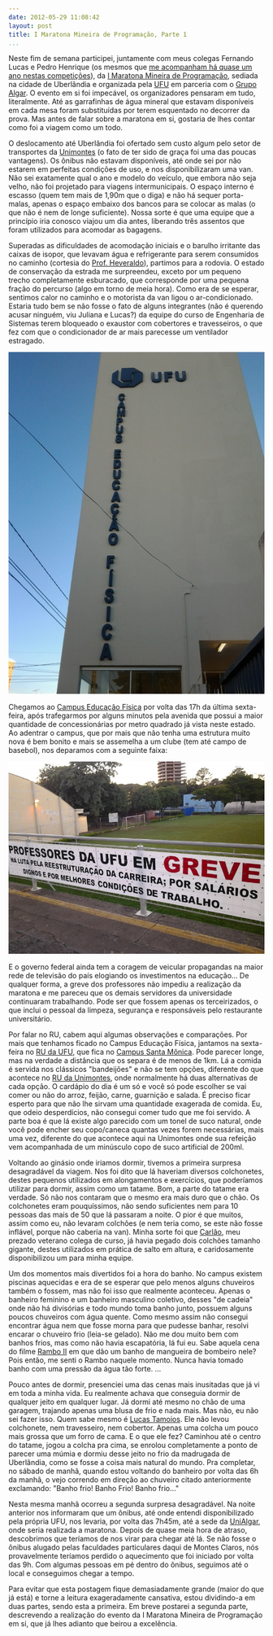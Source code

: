 ```yaml
---
date: 2012-05-29 11:08:42
layout: post
title: I Maratona Mineira de Programação, Parte 1
...
```


Neste fim de semana participei, juntamente com meus colegas Fernando Lucas e Pedro Henrique (os mesmos que [me acompanham há quase um ano nestas competições](http://blog.myhro.info/2011/06/saldo-da-maratona/)), da [I Maratona Mineira de Programação](http://wiki.facom.ufu.br/maratonamineira/tiki-index.php?page=Maratona+Mineira+de+Programa%C3%A7%C3%A3o), sediada na cidade de Uberlândia e organizada pela [UFU](http://www.ufu.br/) em parceria com o [Grupo Algar](http://www.algar.com.br/). O evento em si foi impecável, os organizadores pensaram em tudo, literalmente. Até as garrafinhas de água mineral que estavam disponíveis em cada mesa foram substituídas por terem esquentado no decorrer da prova. Mas antes de falar sobre a maratona em si, gostaria de lhes contar como foi a viagem como um todo.

O deslocamento até Uberlândia foi ofertado sem custo algum pelo setor de transportes da [Unimontes](http://www.unimontes.br/) (o fato de ter sido de graça foi uma das poucas vantagens). Os ônibus não estavam disponíveis, até onde sei por não estarem em perfeitas condições de uso, e nos disponibilizaram uma van. Não sei exatamente qual o ano e modelo do veículo, que embora não seja velho, não foi projetado para viagens intermunicipais. O espaço interno é escasso (quem tem mais de 1,90m que o diga) e não há sequer porta-malas, apenas o espaço embaixo dos bancos para se colocar as malas (o que não é nem de longe suficiente). Nossa sorte é que uma equipe que a princípio iria conosco viajou um dia antes, liberando três assentos que foram utilizados para acomodar as bagagens.

Superadas as dificuldades de acomodação iniciais e o barulho irritante das caixas de isopor, que levavam água e refrigerante para serem consumidos no caminho (cortesia do [Prof. Heveraldo](http://buscatextual.cnpq.br/buscatextual/visualizacv.do?id=K4758727J6)), partimos para a rodovia. O estado de conservação da estrada me surpreendeu, exceto por um pequeno trecho completamente esburacado, que corresponde por uma pequena fração do percurso (algo em torno de meia hora). Como era de se esperar, sentimos calor no caminho e o motorista da van ligou o ar-condicionado. Estaria tudo bem se não fosse o fato de alguns integrantes (não é querendo acusar ninguém, viu Juliana e Lucas?) da equipe do curso de Engenharia de Sistemas terem bloqueado o exaustor com cobertores e travesseiros, o que fez com que o condicionador de ar mais parecesse um ventilador estragado.

![](/images/2012/ufu-campus-educacao-fisica.jpg)

Chegamos ao [Campus Educação Física](http://www.ufu.br/pagina/campus-educa%C3%A7%C3%A3o-f%C3%ADsica) por volta das 17h da última sexta-feira, após trafegarmos por alguns minutos pela avenida que possui a maior quantidade de concessionárias por metro quadrado já vista neste estado. Ao adentrar o campus, que por mais que não tenha uma estrutura muito nova é bem bonito e mais se assemelha a um clube (tem até campo de basebol), nos deparamos com a seguinte faixa:

![](/images/2012/ufu-faixa-greve.jpg)

E o governo federal ainda tem a coragem de veicular propagandas na maior rede de televisão do país elogiando os investimentos na educação... De qualquer forma, a greve dos professores não impediu a realização da maratona e me pareceu que os demais servidores da universidade continuaram trabalhando. Pode ser que fossem apenas os terceirizados, o que inclui o pessoal da limpeza, segurança e responsáveis pelo restaurante universitário.

Por falar no RU, cabem aqui algumas observações e comparações. Por mais que tenhamos ficado no Campus Educação Física, jantamos na sexta-feira no [RU da UFU](http://www.rusantamonica.ufu.br/), que fica no [Campus Santa Mônica](http://www.ufu.br/pagina/campus-santa-monica). Pode parecer longe, mas na verdade a distância que os separa é de menos de 1km. Lá a comida é servida nos clássicos "bandeijões" e não se tem opções, diferente do que acontece no [RU da Unimontes](http://www.ru.unimontes.br/), onde normalmente há duas alternativas de cada opção. O cardápio do dia é um só e você só pode escolher se vai comer ou não do arroz, feijão, carne, guarnição e salada. É preciso ficar esperto para que não lhe sirvam uma quantidade exagerada de comida. Eu, que odeio desperdícios, não consegui comer tudo que me foi servido. A parte boa é que lá existe algo parecido com um tonel de suco natural, onde você pode encher seu copo/caneca quantas vezes forem necessárias, mais uma vez, diferente do que acontece aqui na Unimontes onde sua refeição vem acompanhada de um minúsculo copo de suco artificial de 200ml.

Voltando ao ginásio onde iriamos dormir, tivemos a primeira surpresa desagradável da viagem. Nos foi dito que lá haveriam diversos colchonetes, destes pequenos utilizados em alongamentos e exercícios, que poderíamos utilizar para dormir, assim como um tatame. Bom, a parte do tatame era verdade. Só não nos contaram que o mesmo era mais duro que o chão. Os colchonetes eram pouquíssimos, não sendo suficientes nem para 10 pessoas das mais de 50 que lá passaram a noite. O pior é que muitos, assim como eu, não levaram colchões (e nem teria como, se este não fosse inflável, porque não caberia na van). Minha sorte foi que [Carlão](https://twitter.com/carlosmr12), meu prezado veterano colega de curso, já havia pegado dois colchões tamanho gigante, destes utilizados em prática de salto em altura, e caridosamente disponibilizou um para minha equipe.

Um dos momentos mais divertidos foi a hora do banho. No campus existem piscinas aquecidas e era de se esperar que pelo menos alguns chuveiros também o fossem, mas não foi isso que realmente aconteceu. Apenas o banheiro feminino e um banheiro masculino coletivo, desses "de cadeia" onde não há divisórias e todo mundo toma banho junto, possuem alguns poucos chuveiros com água quente. Como mesmo assim não consegui encontrar água nem que fosse morna para que pudesse banhar, resolvi encarar o chuveiro frio (leia-se gelado). Não me dou muito bem com banhos frios, mas como não havia escapatória, lá fui eu. Sabe aquela cena do filme [Rambo II](http://www.imdb.com/title/tt0089880/) em que dão um banho de mangueira de bombeiro nele? Pois então, me senti o Rambo naquele momento. Nunca havia tomado banho com uma pressão da água tão forte.
...

Pouco antes de dormir, presenciei uma das cenas mais inusitadas que já vi em toda a minha vida. Eu realmente achava que conseguia dormir de qualquer jeito em qualquer lugar. Já dormi até mesmo no chão de uma garagem, trajando apenas uma blusa de frio e nada mais. Mas não, eu não sei fazer isso. Quem sabe mesmo é [Lucas Tamoios](http://www.heterosapiens.com.br/). Ele não levou colchonete, nem travesseiro, nem cobertor. Apenas uma colcha um pouco mais grossa que um forro de cama. E o que ele fez? Caminhou até o centro do tatame, jogou a colcha pra cima, se enrolou completamente a ponto de parecer uma múmia e dormiu desse jeito no frio da madrugada de Uberlândia, como se fosse a coisa mais natural do mundo. Pra completar, no sábado de manhã, quando estou voltando do banheiro por volta das 6h da manhã, o vejo correndo em direção ao chuveiro citado anteriormente exclamando: "Banho frio! Banho Frio! Banho frio..."

Nesta mesma manhã ocorreu a segunda surpresa desagradável. Na noite anterior nos informaram que um ônibus, até onde entendi disponibilizado pela própria UFU, nos levaria, por volta das 7h45m, até a sede da [UniAlgar](http://www.unialgar.com.br/), onde seria realizada a maratona. Depois de quase meia hora de atraso, descobrimos que teríamos de nos virar para chegar até lá. Se não fosse o ônibus alugado pelas faculdades particulares daqui de Montes Claros, nós provavelmente teríamos perdido o aquecimento que foi iniciado por volta das 9h. Com algumas pessoas em pé dentro do ônibus, seguimos até o local e conseguimos chegar a tempo.

Para evitar que esta postagem fique demasiadamente grande (maior do que já está) e torne a leitura exageradamente cansativa, estou dividindo-a em duas partes, sendo esta a primeira. Em breve postarei a segunda parte, descrevendo a realização do evento da I Maratona Mineira de Programação em si, que já lhes adianto que beirou a excelência.
